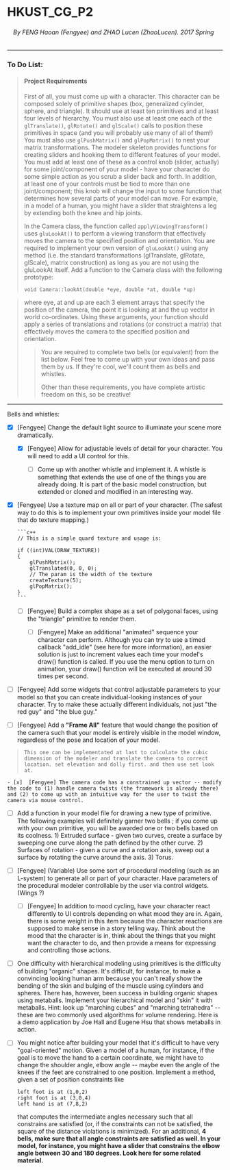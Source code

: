 # HKUST_CG_P2
###### 　By FENG Haoan (Fengyee) and ZHAO Lucen (ZhaoLucen). 2017 Spring
***
### To Do List: 
> 
> #### Project Requirements
> 
> First of all, you must come up with a character. This character can be composed solely of primitive shapes (box, generalized cylinder, sphere, and triangle).  It should use at least ten primitives and at least four levels of hierarchy. You must also use at least one each of the `glTranslate()`, `glRotate()` and `glScale()` calls to position these primitives in space (and you will probably use many of all of them!) You must also use `glPushMatrix()` and `glPopMatrix()` to nest your matrix transformations. The modeler skeleton provides functions for creating sliders and hooking them to different features of your model. You must add at least one of these as a control knob (slider, actually) for some joint/component of your model - have your character do some simple action as you scrub a slider back and forth. In addition, at least one of your controls must be tied to more than one joint/component; this knob will change the input to some function that determines how several parts of your model can move. For example, in a model of a human, you might have a slider that straightens a leg by extending both the knee and hip joints.
> 
> In the Camera class, the function called `applyViewingTransform()` uses `gluLookAt()` to perform a viewing transform that effectively moves the camera to the specified position and orientation. You are required to implement your own version of `gluLookAt()` using any method (i.e. the standard transformations (glTranslate, glRotate, glScale), matrix construction) as long as you are not using the gluLookAt itself. Add a function to the Camera class with the following prototype:
> 
> `void Camera::lookAt(double *eye, double *at, double *up)`

> where eye, at and up are each 3 element arrays that specify the position of the camera, the point it is looking at and the up vector in world co-ordinates. Using these arguments, your function should apply a series of translations and rotations (or construct a matrix) that effectively moves the camera to the specified position and orientation.
> > 
> > You are required to complete two bells (or equivalent) from the list below. Feel free to come up with your own ideas and pass them by us. If they're cool, we'll count them as bells and whistles.
> > 
> > Other than these requirements, you have complete artistic freedom on this, so be creative!


***
Bells and whistles:

- [x]  [Fengyee] Change the default light source to illuminate your scene more dramatically.

    - [x]  [Fengyee] Allow for adjustable levels of detail for your character. You will need to add a UI control for this.

        - [ ] Come up with another whistle and implement it.  A whistle is something that extends the use of one of the things you are already doing.  It is part of the basic model construction, but extended or cloned and modified in an interesting way.

- [x]   [Fengyee] Use a texture map on all or part of your character. (The safest way to do this is to implement your own primitives inside your model file that do texture mapping.) 
        
        ```c++
        // This is a simple quard texture and usage is:

        if ((int)VAL(DRAW_TEXTURE))
        {
            glPushMatrix();
            glTranslated(0, 0, 0);
            // The param is the width of the texture
            createTexture(5);
            glPopMatrix();
        }
        ```

    - [ ]  [Fengyee] Build a complex shape as a set of polygonal faces, using the "triangle" primitive to render them.

        - [ ]  [Fengyee] Make an additional "animated" sequence your character can perform.  Although you can try to use a timed callback "add_idle" (see here for more information), an easier solution is just to increment values each time your model's draw() function is called. If you use the menu option to turn on animation, your draw() function will be executed at around 30 times per second.

- [ ]  [Fengyee] Add some widgets that control adjustable parameters to your model so that you can create individual-looking instances of your character.  Try to make these actually different individuals, not just "the red guy" and "the blue guy."

- [ ]  [Fengyee] Add a **"Frame All"** feature that would change the position of the camera such that your model is entirely visible in the model window, regardless of the pose and location of your model.
>     This one can be implementated at last to calculate the cubic dimension of the modeler and translate the camera to correct location. set elevation and dolly first. and then use set look at.

    - [x]  [Fengyee] The camera code has a constrained up vector -- modify the code to (1) handle camera twists (the framework is already there) and (2) to come up with an intuitive way for the user to twist the camera via mouse control.

- [ ] Add a function in your model file for drawing a new type of primitive. The following examples will definitely garner two bells ; if you come up with your own primitive, you will be awarded one or two bells based on its coolness. 1) Extruded surface - given two curves, create a surface by sweeping one curve along the path defined by the other curve. 2) Surfaces of rotation - given a curve and a rotation axis, sweep out a surface by rotating the curve around the axis. 3) Torus.

- [ ]  [Fengyee]  (Variable) Use some sort of procedural modeling (such as an L-system) to generate all or part of your character. Have parameters of the procedural modeler controllable by the user via control widgets. (Wings ?)

    - [ ]  [Fengyee] In addition to mood cycling, have your character react differently to UI controls depending on what mood they are in.  Again, there is some weight in this item because the character reactions are supposed to make sense in a story telling way.  Think about the mood that the character is in, think about the things that you might want the character to do, and then provide a means for expressing and controlling those actions.

- [ ] One difficulty with hierarchical modeling using primitives is the difficulty of building "organic" shapes. It's difficult, for instance, to make a convincing looking human arm because you can't really show the bending of the skin and bulging of the muscle using cylinders and spheres. There has, however, been success in building organic shapes using metaballs. Implement your hierarchical model and "skin" it with metaballs. Hint: look up "marching cubes" and "marching tetrahedra" --these are two commonly used algorithms for volume rendering. Here is a demo application by Joe Hall and Eugene Hsu that shows metaballs in action.

- [ ] You might notice after building your model that it's difficult to have very "goal-oriented" motion. Given a model of a human, for instance, if the goal is to move the hand to a certain coordinate, we might have to change the shoulder angle, elbow angle -- maybe even the angle of the knees if the feet are constrained to one position. Implement a method, given a set of position constraints like
    
    ```
    left foot is at (1,0,2)
    right foot is at (3,0,4)
    left hand is at (7,8,2)
    ```
    that computes the intermediate angles necessary such that all constrains are satisfied (or, if the constraints can not be satisfied, the square of the distance violations is minimized). For an additional, **4 bells, make sure that all angle constraints are satisfied as well. In your model, for instance, you might have a slider that constrains the elbow angle between 30 and 180 degrees.  Look here for some related material.**
